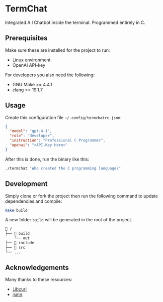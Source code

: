 # TermChat

Integrated A.I Chatbot inside the terminal. Programmed entirely in C.

## Prerequisites

Make sure these are installed for the project to run:

- Linux environment
- OpenAI API-key

For developers you also need the following:

- GNU Make >= 4.4.1
- clang >= 19.1.7

## Usage

Create this configuration file `~/.config/termchatrc.json`:

```json
{
  "model": "gpt-4.1",
  "role": "developer",
  "instruction": "Professional C Programmer",
  "openai": "<API-Key Here>"
}
```

After this is done, run the binary like this:

```bash
./termchat "Who created the C programming language?"
```

## Development

Simply clone or fork the project then run the following
command to update dependencies and compile:

```bash
make build
```

A new folder `build` will be generated in the root of the project.

```bash
📂 /
├── 📂 build
    └── out
├── 📂 include
├── 📂 src
└── ...
```

## Acknowledgements

Many thanks to these resources:

- [Libcurl](https://curl.se/)
- [jsmn](https://github.com/zserge/jsmn)
